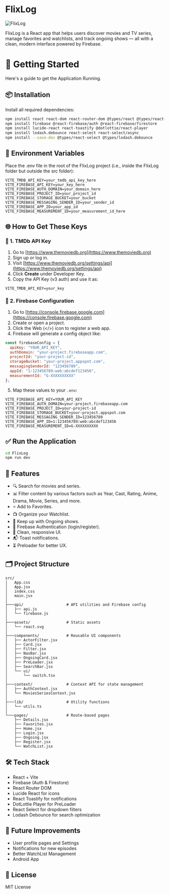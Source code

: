 # FlixLog

![FlixLog](https://res.cloudinary.com/dldgeyki5/image/upload/v1748414381/wvosayqdlat913agwick.gif)


FlixLog is a React app that helps users discover movies and TV series, manage favorites and watchlists, and track ongoing shows — all with a clean, modern interface powered by Firebase.

# 🚀 Getting Started

Here's a guide to get the Application Running.

## 📦 Installation

Install all required dependencies:

```bash
npm install react react-dom react-router-dom @types/react @types/react-dom
npm install firebase @react-firebase/auth @react-firebase/firestore
npm install lucide-react react-toastify @dotlottie/react-player
npm install lodash.debounce react-select react-select/async
npm install --save-dev @types/react-select @types/lodash.debounce
```

## 🔐 Environment Variables

Place the .env file in the root of the FlixLog project (i.e., inside the FlixLog folder but outside the src folder):

```
VITE_TMDB_API_KEY=your_tmdb_api_key_here
VITE_FIREBASE_API_KEY=your_key_here
VITE_FIREBASE_AUTH_DOMAIN=your_domain_here
VITE_FIREBASE_PROJECT_ID=your_project_id
VITE_FIREBASE_STORAGE_BUCKET=your_bucket
VITE_FIREBASE_MESSAGING_SENDER_ID=your_sender_id
VITE_FIREBASE_APP_ID=your_app_id
VITE_FIREBASE_MEASUREMENT_ID=your_measurement_id_here
```

## 🌐 How to Get These Keys

### 🔹 1. TMDb API Key

1. Go to [https://www.themoviedb.org](https://www.themoviedb.org)
2. Sign up or log in.
3. Visit [https://www.themoviedb.org/settings/api](https://www.themoviedb.org/settings/api)
4. Click **Create** under Developer Key.
5. Copy the API Key (v3 auth) and use it as:

```
VITE_TMDB_API_KEY=your_key
```

### 🔹 2. Firebase Configuration

1. Go to [https://console.firebase.google.com](https://console.firebase.google.com)
2. Create or open a project.
3. Click the Web (</>) icon to register a web app.
4. Firebase will generate a config object like:

```js
const firebaseConfig = {
  apiKey: "YOUR_API_KEY",
  authDomain: "your-project.firebaseapp.com",
  projectId: "your-project-id",
  storageBucket: "your-project.appspot.com",
  messagingSenderId: "123456789",
  appId: "1:123456789:web:abcdef123456",
  measurementId: "G-XXXXXXXXXX"
};
```

5. Map these values to your `.env`:

```
VITE_FIREBASE_API_KEY=YOUR_API_KEY
VITE_FIREBASE_AUTH_DOMAIN=your-project.firebaseapp.com
VITE_FIREBASE_PROJECT_ID=your-project-id
VITE_FIREBASE_STORAGE_BUCKET=your-project.appspot.com
VITE_FIREBASE_MESSAGING_SENDER_ID=123456789
VITE_FIREBASE_APP_ID=1:123456789:web:abcdef123456
VITE_FIREBASE_MEASUREMENT_ID=G-XXXXXXXXXX
```

## ✅ Run the Application

```bash
cd FlixLog
npm run dev
```

## 🧩 Features

- 🔍 Search for movies and series.
- 📊 Filter content by various factors such as Year, Cast, Rating, Anime, Drama, Movie, Series, and more.
- ⭐ Add to Favorites.
- 📺 Organize your Watchlist.
- 📡 Keep up with Ongoing shows.
- 🔐 Firebase Authentication (login/register).
- 🎨 Clean, responsive UI.
- 📬 Toast notifications.
- ⏳ Preloader for better UX.

## 🗂️ Project Structure

```
src/
│   App.css
│   App.jsx
│   index.css
│   main.jsx
│
├───api/                   # API utilities and Firebase config
│   ├── api.js
│   └── firebase.js
│
├───assets/                # Static assets
│   └── react.svg
│
├───components/            # Reusable UI components
│   ├── ActorFilter.jsx
│   ├── Card.jsx
│   ├── Filter.jsx
│   ├── NavBar.jsx
│   ├── OngoingCard.jsx
│   ├── PreLoader.jsx
│   ├── SearchBar.jsx
│   └── ui/
│       └── switch.tsx
│
├───context/               # Context API for state management
│   ├── AuthContext.jsx
│   └── MoviesSeriesContext.jsx
│
├───lib/                   # Utility functions
│   └── utils.ts
│
└───pages/                 # Route-based pages
    ├── Details.jsx
    ├── Favorites.jsx
    ├── Home.jsx
    ├── Login.jsx
    ├── Ongoing.jsx
    ├── Register.jsx
    └── WatchList.jsx
```



## 🛠 Tech Stack

- React + Vite
- Firebase (Auth & Firestore)
- React Router DOM
- Lucide React for icons
- React Toastify for notifications
- DotLottie Player for PreLoader
- React Select for dropdown filters
- Lodash Debounce for search optimization

## 📌 Future Improvements

- User profile pages and Settings
- Notifications for new episodes
- Better WatchList Management
- Android App

## 📃 License

MIT License
